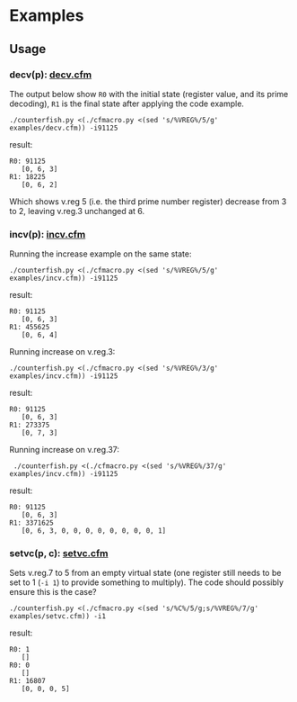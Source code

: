 # Examples

## Usage

### decv(p): [decv.cfm](decv.cfm)

The output below show `R0` with the initial state (register value, and its prime decoding), `R1` is the final state after applying the code example.

    ./counterfish.py <(./cfmacro.py <(sed 's/%VREG%/5/g' examples/decv.cfm)) -i91125
result:
```
R0: 91125
   [0, 6, 3]
R1: 18225
   [0, 6, 2]
```
Which shows v.reg 5 (i.e. the third prime number register) decrease from 3 to 2, leaving v.reg.3 unchanged at 6.


### incv(p): [incv.cfm](incv.cfm)

Running the increase example on the same state:

    ./counterfish.py <(./cfmacro.py <(sed 's/%VREG%/5/g' examples/incv.cfm)) -i91125
result:
```
R0: 91125
   [0, 6, 3]
R1: 455625
   [0, 6, 4]
```

Running increase on v.reg.3:

    ./counterfish.py <(./cfmacro.py <(sed 's/%VREG%/3/g' examples/incv.cfm)) -i91125
result:
```
R0: 91125
   [0, 6, 3]
R1: 273375
   [0, 7, 3]
```

Running increase on v.reg.37:

     ./counterfish.py <(./cfmacro.py <(sed 's/%VREG%/37/g' examples/incv.cfm)) -i91125
result:
```
R0: 91125
   [0, 6, 3]
R1: 3371625
   [0, 6, 3, 0, 0, 0, 0, 0, 0, 0, 0, 1]
```

### setvc(p, c): [setvc.cfm](setvc.cfm)

Sets v.reg.7 to 5 from an empty virtual state (one register still needs to be set to 1 (`-i 1`) to provide something to multiply).
The code should possibly ensure this is the case?

    ./counterfish.py <(./cfmacro.py <(sed 's/%C%/5/g;s/%VREG%/7/g' examples/setvc.cfm)) -i1

result:
```
R0: 1
   []
R0: 0
   []
R1: 16807
   [0, 0, 0, 5]
```
